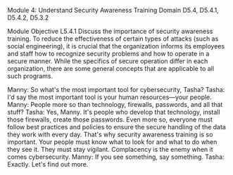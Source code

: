 Module 4: Understand Security Awareness Training
Domain D5.4, D5.4.1, D5.4.2, D5.3.2 

Module Objective
L5.4.1 Discuss the importance of security awareness training.
To reduce the effectiveness of certain types of attacks (such as social engineering), it is crucial that the organization informs its employees and staff how to recognize security problems and how to operate in a secure manner. While the specifics of secure operation differ in each organization, there are some general concepts that are applicable to all such programs.


Manny: So what's the most important tool for cybersecurity, Tasha?  Tasha: I'd say the most important tool is your human resources—your people.  Manny: People more so than technology, firewalls, passwords, and all that stuff?  Tasha: Yes, Manny. It's people who develop that technology, install those firewalls, create those passwords. Even more so, everyone must follow best practices and policies to ensure the secure handling of the data they work with every day. That's why security awareness training is so important. Your people must know what to look for and what to do when they see it. They must stay vigilant.  Complacency is the enemy when it comes cybersecurity.  Manny: If you see something, say something.  Tasha: Exactly. Let's find out more.  